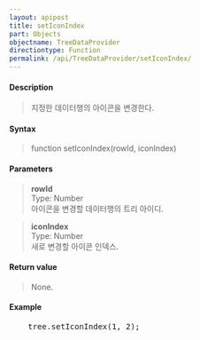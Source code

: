 ```yaml
---
layout: apipost
title: setIconIndex
part: Objects
objectname: TreeDataProvider
directiontype: Function
permalink: /api/TreeDataProvider/setIconIndex/
---
```



#### Description

> 지정한 데이터행의 아이콘을 변경한다.   

#### Syntax

> function setIconIndex(rowId, iconIndex)   

#### Parameters

> **rowId**   
> Type: Number   
> 아이콘을 변경할 데이터행의 트리 아이디.   

> **iconIndex**   
> Type: Number   
> 새로 변경할 아이콘 인덱스.   

#### Return value

> None.   

#### Example

<pre class="prettyprint">
    tree.setIconIndex(1, 2);
</pre>

